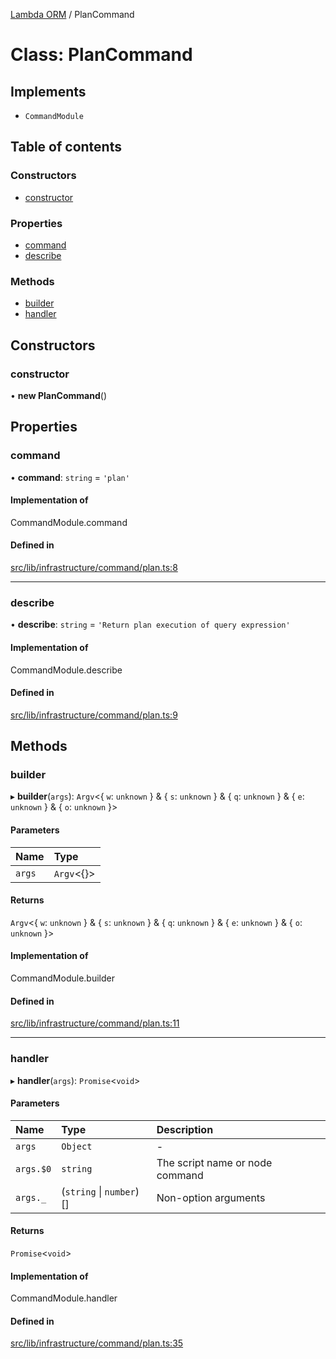 [Lambda ORM](../README.md) / PlanCommand

# Class: PlanCommand

## Implements

- `CommandModule`

## Table of contents

### Constructors

- [constructor](PlanCommand.md#constructor)

### Properties

- [command](PlanCommand.md#command)
- [describe](PlanCommand.md#describe)

### Methods

- [builder](PlanCommand.md#builder)
- [handler](PlanCommand.md#handler)

## Constructors

### constructor

• **new PlanCommand**()

## Properties

### command

• **command**: `string` = `'plan'`

#### Implementation of

CommandModule.command

#### Defined in

[src/lib/infrastructure/command/plan.ts:8](https://github.com/FlavioLionelRita/lambdaorm-cli/blob/e1a2e0a/src/lib/infrastructure/command/plan.ts#L8)

___

### describe

• **describe**: `string` = `'Return plan execution of query expression'`

#### Implementation of

CommandModule.describe

#### Defined in

[src/lib/infrastructure/command/plan.ts:9](https://github.com/FlavioLionelRita/lambdaorm-cli/blob/e1a2e0a/src/lib/infrastructure/command/plan.ts#L9)

## Methods

### builder

▸ **builder**(`args`): `Argv`<{ `w`: `unknown`  } & { `s`: `unknown`  } & { `q`: `unknown`  } & { `e`: `unknown`  } & { `o`: `unknown`  }\>

#### Parameters

| Name | Type |
| :------ | :------ |
| `args` | `Argv`<{}\> |

#### Returns

`Argv`<{ `w`: `unknown`  } & { `s`: `unknown`  } & { `q`: `unknown`  } & { `e`: `unknown`  } & { `o`: `unknown`  }\>

#### Implementation of

CommandModule.builder

#### Defined in

[src/lib/infrastructure/command/plan.ts:11](https://github.com/FlavioLionelRita/lambdaorm-cli/blob/e1a2e0a/src/lib/infrastructure/command/plan.ts#L11)

___

### handler

▸ **handler**(`args`): `Promise`<`void`\>

#### Parameters

| Name | Type | Description |
| :------ | :------ | :------ |
| `args` | `Object` | - |
| `args.$0` | `string` | The script name or node command |
| `args._` | (`string` \| `number`)[] | Non-option arguments |

#### Returns

`Promise`<`void`\>

#### Implementation of

CommandModule.handler

#### Defined in

[src/lib/infrastructure/command/plan.ts:35](https://github.com/FlavioLionelRita/lambdaorm-cli/blob/e1a2e0a/src/lib/infrastructure/command/plan.ts#L35)

